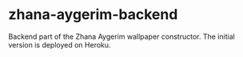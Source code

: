 # zhana-aygerim-backend
Backend part of the Zhana Aygerim wallpaper constructor. The initial version is deployed on Heroku.
